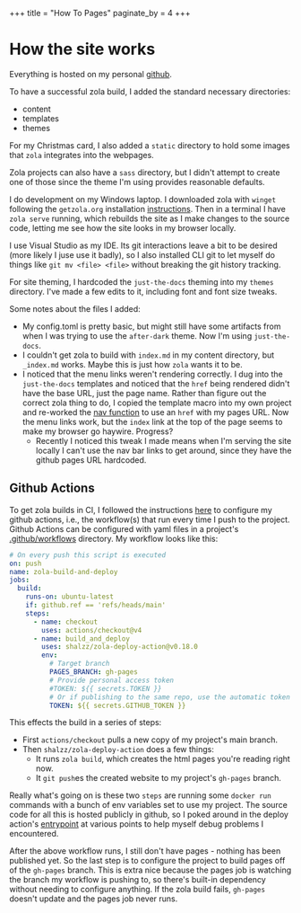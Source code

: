 +++
title = "How To Pages"
paginate_by = 4
+++

# How the site works

Everything is hosted on my personal
[github](https://github.com/soutjt14/soutjt14.github.io).

To have a successful zola build, I added the standard necessary directories:
- content
- templates
- themes

For my Christmas card, I also added a `static` directory to hold some images
that `zola` integrates into the webpages.

Zola projects can also have a `sass` directory, but I didn't attempt to create
one of those since the theme I'm using provides reasonable defaults.

I do development on my Windows laptop. I downloaded zola with `winget` following
the `getzola.org` installation
[instructions](https://www.getzola.org/documentation/getting-started/installation/#windows).
Then in a terminal I have `zola serve` running, which rebuilds the site as I
make changes to the source code, letting me see how the site looks in my browser
locally.

I use Visual Studio as my IDE. Its git interactions leave a bit to be desired
(more likely I juse use it badly), so I also installed CLI git to let myself do
things like `git mv <file> <file>` without breaking the git history tracking.

For site theming, I hardcoded the `just-the-docs` theming into my `themes`
directory. I've made a few edits to it, including font and font size tweaks.

Some notes about the files I added:
- My config.toml is pretty basic, but might still have some artifacts from when
I was trying to use the `after-dark` theme. Now I'm using `just-the-docs`.
- I couldn't get zola to build with `index.md` in my content directory, but
  `_index.md` works. Maybe this is just how `zola` wants it to be.
- I noticed that the menu links weren't rendering correctly. I dug into the
`just-the-docs` templates and noticed that the `href` being rendered didn't
have the base URL, just the page name. Rather than figure out the correct zola
thing to do, I copied the template macro into my own project and re-worked the
[nav function](https://github.com/soutjt14/soutjt14.github.io/blob/main/templates/macros/nav.html#L24)
to use an `href` with my pages URL. Now the menu links work, but the `index`
link at the top of the page seems to make my browser go haywire. Progress?
  - Recently I noticed this tweak I made means when I'm serving the site locally
    I can't use the nav bar links to get around, since they have the github
    pages URL hardcoded.

## Github Actions

To get zola builds in CI, I followed the instructions
[here](https://www.getzola.org/documentation/deployment/github-pages/) to
configure my github actions, i.e., the workflow(s) that run every time I push
to the project. Github Actions can be configured with yaml files in a project's
[.github/workflows](https://github.com/soutjt14/soutjt14.github.io/tree/main/.github/workflows)
directory. My workflow looks like this:

```yaml
# On every push this script is executed
on: push
name: zola-build-and-deploy
jobs:
  build:
    runs-on: ubuntu-latest
    if: github.ref == 'refs/heads/main'
    steps:
      - name: checkout
        uses: actions/checkout@v4
      - name: build_and_deploy
        uses: shalzz/zola-deploy-action@v0.18.0
        env:
          # Target branch
          PAGES_BRANCH: gh-pages
          # Provide personal access token
          #TOKEN: ${{ secrets.TOKEN }}
          # Or if publishing to the same repo, use the automatic token
          TOKEN: ${{ secrets.GITHUB_TOKEN }}
```

This effects the build in a series of steps:
- First `actions/checkout` pulls a new copy of my project's main branch.
- Then `shalzz/zola-deploy-action` does a few things:
  - It runs `zola build`, which creates the html pages you're reading right now.
  - It `git push`es the created website to my project's `gh-pages` branch.

Really what's going on is these two `steps` are running some `docker run`
commands with a bunch of env variables set to use my project. The source code
for all this is hosted publicly in github, so I poked around in the deploy action's
[entrypoint](https://github.com/shalzz/zola-deploy-action/blob/master/entrypoint.sh)
at various points to help myself debug problems I encountered.

After the above workflow runs, I still don't have pages - nothing has been
published yet. So the last step is to configure the project to build pages off
of the `gh-pages` branch. This is extra nice because the pages job is watching
the branch my workflow is pushing to, so there's built-in dependency without
needing to configure anything. If the zola build fails, `gh-pages` doesn't
update and the pages job never runs.